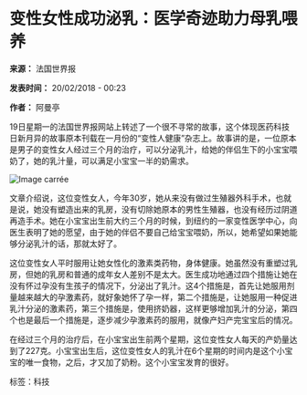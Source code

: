# 变性女性成功泌乳：医学奇迹助力母乳喂养

**来源：** 法国世界报

**发表时间：** 20/02/2018 - 00:23

**作者：** 阿曼亭

19日星期一的法国世界报网站上转述了一个很不寻常的故事，这个体现医药科技日新月异的故事原本刊载在一月份的“变性人健康”杂志上。故事讲的是，一位原本是男子的变性女人经过三个月的治疗，可以分泌乳汁，给她的伴侣生下的小宝宝喂奶了，她的乳汁量，可以满足小宝宝一半的奶需求。

![Image carrée](https://s.rfi.fr/media/display/a091f66a-6ffe-11ed-be36-005056a90284/w:480/p:1x1/carre-30000-%E6%B3%95%E5%9B%BD%E4%B8%96%E7%95%8C%E6%8A%A5-journallemonde.jpg)

文章介绍说，这位变性女人，今年30岁，她从来没有做过生殖器外科手术，也就是说，她没有塑造出来的乳房，没有切除她原本的男性生殖器，也没有经历过阴道再造手术。她在小宝宝出生前大约三个月的时候，到纽约的一家变性医学中心，向医生表明了她的愿望，由于她的伴侣不要自己给宝宝喂奶，所以，她希望如果她能够分泌乳汁的话，那就太好了。

这位变性女人平时服用让她女性化的激素类药物，身体健康。她虽然没有重塑过乳房，但她的乳房和普通的成年女人差别不是太大。医生成功地通过四个措施让她在没有怀过孕没有生孩子的情况下，分泌出了乳汁。这4个措施是，首先让她服用剂量越来越大的孕激素药，就好象她怀了孕一样，第二个措施是，让她服用一种促进乳汁分泌的激素药，第三个措施是，使用挤奶器，这样更够增加乳汁的分泌，第四个也是最后一个措施是，逐步减少孕激素药的服用，就像产妇产完宝宝后的情况。

在经过三个月的治疗后，在小宝宝出生前两个星期，这位变性女人每天的产奶量达到了227克。小宝宝出生后，这位变性女人的乳汁在6个星期的时间内是这个小宝宝的唯一食物，之后，才又加了奶粉。这个小宝宝发育的很好。

标签：科技

